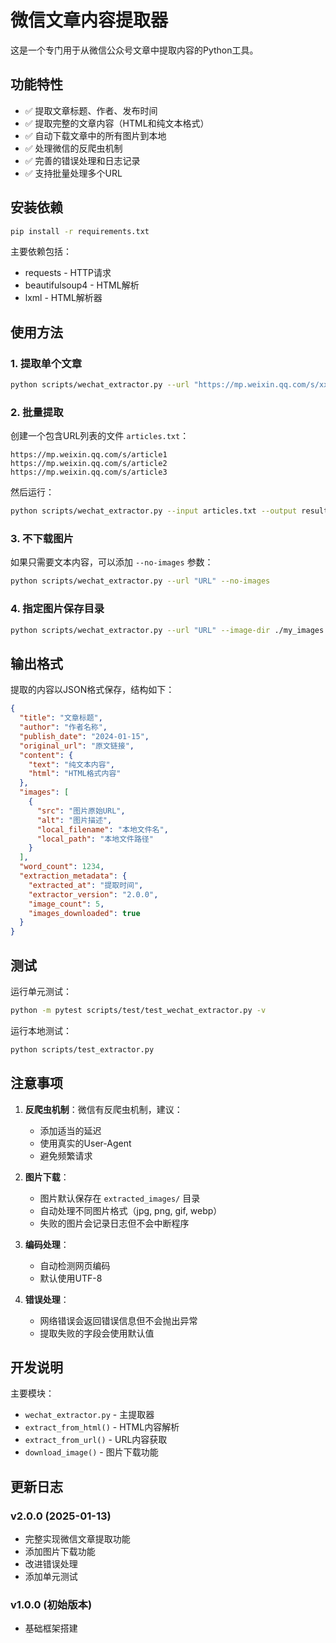 # 微信文章内容提取器

这是一个专门用于从微信公众号文章中提取内容的Python工具。

## 功能特性

- ✅ 提取文章标题、作者、发布时间
- ✅ 提取完整的文章内容（HTML和纯文本格式）
- ✅ 自动下载文章中的所有图片到本地
- ✅ 处理微信的反爬虫机制
- ✅ 完善的错误处理和日志记录
- ✅ 支持批量处理多个URL

## 安装依赖

```bash
pip install -r requirements.txt
```

主要依赖包括：
- requests - HTTP请求
- beautifulsoup4 - HTML解析
- lxml - HTML解析器

## 使用方法

### 1. 提取单个文章

```bash
python scripts/wechat_extractor.py --url "https://mp.weixin.qq.com/s/xxxxx"
```

### 2. 批量提取

创建一个包含URL列表的文件 `articles.txt`：
```
https://mp.weixin.qq.com/s/article1
https://mp.weixin.qq.com/s/article2
https://mp.weixin.qq.com/s/article3
```

然后运行：
```bash
python scripts/wechat_extractor.py --input articles.txt --output results.json
```

### 3. 不下载图片

如果只需要文本内容，可以添加 `--no-images` 参数：
```bash
python scripts/wechat_extractor.py --url "URL" --no-images
```

### 4. 指定图片保存目录

```bash
python scripts/wechat_extractor.py --url "URL" --image-dir ./my_images
```

## 输出格式

提取的内容以JSON格式保存，结构如下：

```json
{
  "title": "文章标题",
  "author": "作者名称",
  "publish_date": "2024-01-15",
  "original_url": "原文链接",
  "content": {
    "text": "纯文本内容",
    "html": "HTML格式内容"
  },
  "images": [
    {
      "src": "图片原始URL",
      "alt": "图片描述",
      "local_filename": "本地文件名",
      "local_path": "本地文件路径"
    }
  ],
  "word_count": 1234,
  "extraction_metadata": {
    "extracted_at": "提取时间",
    "extractor_version": "2.0.0",
    "image_count": 5,
    "images_downloaded": true
  }
}
```

## 测试

运行单元测试：
```bash
python -m pytest scripts/test/test_wechat_extractor.py -v
```

运行本地测试：
```bash
python scripts/test_extractor.py
```

## 注意事项

1. **反爬虫机制**：微信有反爬虫机制，建议：
   - 添加适当的延迟
   - 使用真实的User-Agent
   - 避免频繁请求

2. **图片下载**：
   - 图片默认保存在 `extracted_images/` 目录
   - 自动处理不同图片格式（jpg, png, gif, webp）
   - 失败的图片会记录日志但不会中断程序

3. **编码处理**：
   - 自动检测网页编码
   - 默认使用UTF-8

4. **错误处理**：
   - 网络错误会返回错误信息但不会抛出异常
   - 提取失败的字段会使用默认值

## 开发说明

主要模块：
- `wechat_extractor.py` - 主提取器
- `extract_from_html()` - HTML内容解析
- `extract_from_url()` - URL内容获取
- `download_image()` - 图片下载功能

## 更新日志

### v2.0.0 (2025-01-13)
- 完整实现微信文章提取功能
- 添加图片下载功能
- 改进错误处理
- 添加单元测试

### v1.0.0 (初始版本)
- 基础框架搭建